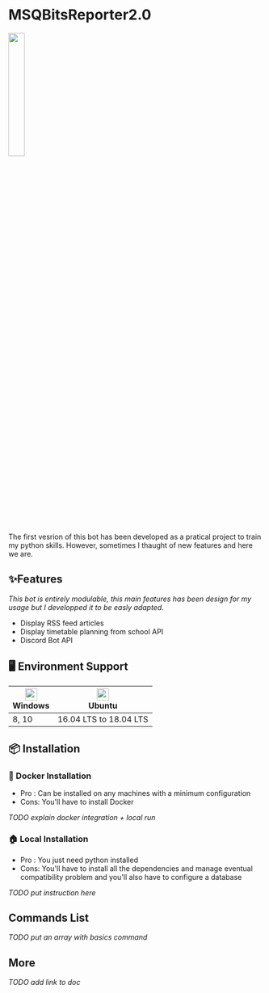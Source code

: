 # MSQBitsReporter2.0
<img src="https://github.com/MaximeMohandi/MSQBitsReporter2.0/blob/master/msqbitsReporter/ressources/reporterLogo.png" width="25%"/>

The first vesrion of this bot has been developed as a pratical project to train my python skills. However, sometimes I thaught of new features and here we are.

## ✨Features
*This bot is entirely modulable, this main features has been design for my usage but I developped it to be easly adapted.* 

* Display RSS feed articles
* Display timetable planning from school API
* Discord Bot API

## 🖥 Environment Support

| [<img src="https://upload.wikimedia.org/wikipedia/commons/archive/a/a3/20150828174227%21Windows10Logo.png" width="24px" height="24px"/>](https://www.microsoft.com/fr-fr/windows)</br> Windows | [<img src="https://upload.wikimedia.org/wikipedia/commons/1/16/Ubuntu_and_Ubuntu_Server_Icon.png" width="24px" heigth="24px"/>](https://ubuntu.com/)<br/> Ubuntu |
| ------ | ----------- |
| 8, 10   | 16.04 LTS to 18.04 LTS |
## 📦 Installation

### 🐳 Docker Installation
* Pro : Can be installed on any machines with a minimum configuration
* Cons: You'll have to install Docker

_TODO explain docker integration + local run_

### 🏠 Local Installation
* Pro : You just need python installed
* Cons: You'll have to install all the dependencies and manage eventual compatibility problem and you'll also have to configure a database

_TODO put instruction here_

## Commands List
_TODO put an array with basics command_

## More
_TODO add link to doc_

